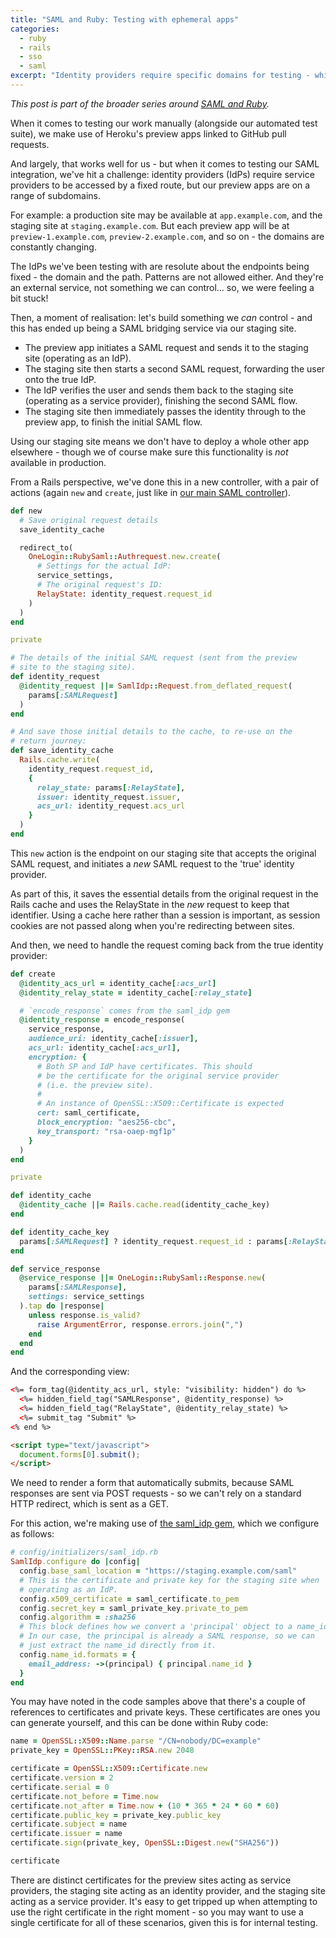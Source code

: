 ```yaml
---
title: "SAML and Ruby: Testing with ephemeral apps"
categories:
  - ruby
  - rails
  - sso
  - saml
excerpt: "Identity providers require specific domains for testing - which is a challenge for preview/PR applications. We've found a way through this by building a bridging mechanism into our staging site."
---
```


*This post is part of the broader series around [SAML and Ruby](/2025/05/11/saml-ruby-collection.html).*

When it comes to testing our work manually (alongside our automated test suite), we make use of Heroku's preview apps linked to GitHub pull requests.

And largely, that works well for us - but when it comes to testing our SAML integration, we've hit a challenge: identity providers (IdPs) require service providers to be accessed by a fixed route, but our preview apps are on a range of subdomains.

For example: a production site may be available at `app.example.com`, and the staging site at `staging.example.com`. But each preview app will be at `preview-1.example.com`, `preview-2.example.com`, and so on - the domains are constantly changing.

The IdPs we've been testing with are resolute about the endpoints being fixed - the domain and the path. Patterns are not allowed either. And they're an external service, not something we can control… so, we were feeling a bit stuck!

Then, a moment of realisation: let's build something we _can_ control - and this has ended up being a SAML bridging service via our staging site.

* The preview app initiates a SAML request and sends it to the staging site (operating as an IdP).
* The staging site then starts a second SAML request, forwarding the user onto the true IdP.
* The IdP verifies the user and sends them back to the staging site (operating as a service provider), finishing the second SAML flow.
* The staging site then immediately passes the identity through to the preview app, to finish the initial SAML flow.

Using our staging site means we don't have to deploy a whole other app elsewhere - though we of course make sure this functionality is _not_ available in production.

From a Rails perspective, we've done this in a new controller, with a pair of actions (again <code>new</code> and <code>create</code>, just like in [our main SAML controller](/2025/05/06/saml-ruby-service-provider.html)).

```ruby
def new
  # Save original request details
  save_identity_cache

  redirect_to(
    OneLogin::RubySaml::Authrequest.new.create(
      # Settings for the actual IdP:
      service_settings,
      # The original request's ID:
      RelayState: identity_request.request_id
    )
  )
end

private

# The details of the initial SAML request (sent from the preview
# site to the staging site).
def identity_request
  @identity_request ||= SamlIdp::Request.from_deflated_request(
    params[:SAMLRequest]
  )
end

# And save those initial details to the cache, to re-use on the
# return journey:
def save_identity_cache
  Rails.cache.write(
    identity_request.request_id,
    {
      relay_state: params[:RelayState],
      issuer: identity_request.issuer,
      acs_url: identity_request.acs_url
    }
  )
end
```

This <code>new</code> action is the endpoint on our staging site that accepts the original SAML request, and initiates a _new_ SAML request to the 'true' identity provider.

As part of this, it saves the essential details from the original request in the Rails cache and uses the RelayState in the _new_ request to keep that identifier. Using a cache here rather than a session is important, as session cookies are not passed along when you're redirecting between sites.

And then, we need to handle the request coming back from the true identity provider:

```ruby
def create
  @identity_acs_url = identity_cache[:acs_url]
  @identity_relay_state = identity_cache[:relay_state]

  # `encode_response` comes from the saml_idp gem
  @identity_response = encode_response(
    service_response,
    audience_uri: identity_cache[:issuer],
    acs_url: identity_cache[:acs_url],
    encryption: {
      # Both SP and IdP have certificates. This should
      # be the certificate for the original service provider
      # (i.e. the preview site).
      #
      # An instance of OpenSSL::X509::Certificate is expected
      cert: saml_certificate,
      block_encryption: "aes256-cbc",
      key_transport: "rsa-oaep-mgf1p"
    }
  )
end

private

def identity_cache
  @identity_cache ||= Rails.cache.read(identity_cache_key)
end

def identity_cache_key
  params[:SAMLRequest] ? identity_request.request_id : params[:RelayState]
end

def service_response
  @service_response ||= OneLogin::RubySaml::Response.new(
    params[:SAMLResponse],
    settings: service_settings
  ).tap do |response|
    unless response.is_valid?
      raise ArgumentError, response.errors.join(",")
    end
  end
end
```

And the corresponding view:

```html
<%= form_tag(@identity_acs_url, style: "visibility: hidden") do %>
  <%= hidden_field_tag("SAMLResponse", @identity_response) %>
  <%= hidden_field_tag("RelayState", @identity_relay_state) %>
  <%= submit_tag "Submit" %>
<% end %>

<script type="text/javascript">
  document.forms[0].submit();
</script>
```

We need to render a form that automatically submits, because SAML responses are sent via POST requests - so we can't rely on a standard HTTP redirect, which is sent as a GET.

For this action, we're making use of [the saml_idp gem](https://github.com/saml-idp/saml_idp), which we configure as follows:

```ruby
# config/initializers/saml_idp.rb
SamlIdp.configure do |config|
  config.base_saml_location = "https://staging.example.com/saml"
  # This is the certificate and private key for the staging site when
  # operating as an IdP.
  config.x509_certificate = saml_certificate.to_pem
  config.secret_key = saml_private_key.private_to_pem
  config.algorithm = :sha256
  # This block defines how we convert a 'principal' object to a name_id.
  # In our case, the principal is already a SAML response, so we can
  # just extract the name_id directly from it.
  config.name_id.formats = {
    email_address: ->(principal) { principal.name_id }
  }
end
```

You may have noted in the code samples above that there's a couple of references to certificates and private keys. These certificates are ones you can generate yourself, and this can be done within Ruby code:

```ruby
name = OpenSSL::X509::Name.parse "/CN=nobody/DC=example"
private_key = OpenSSL::PKey::RSA.new 2048

certificate = OpenSSL::X509::Certificate.new
certificate.version = 2
certificate.serial = 0
certificate.not_before = Time.now
certificate.not_after = Time.now + (10 * 365 * 24 * 60 * 60)
certificate.public_key = private_key.public_key
certificate.subject = name
certificate.issuer = name
certificate.sign(private_key, OpenSSL::Digest.new("SHA256"))

certificate
```

There are distinct certificates for the preview sites acting as service providers, the staging site acting as an identity provider, and the staging site acting as a service provider. It's easy to get tripped up when attempting to use the right certificate in the right moment - so you may want to use a single certificate for all of these scenarios, given this is for internal testing.
